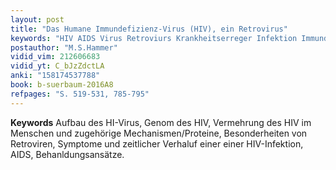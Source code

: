 ```yaml
---
layout: post 
title: "Das Humane Immundefizienz-Virus (HIV), ein Retrovirus"
keywords: "HIV AIDS Virus Retroviurs Krankheitserreger Infektion Immundefizienz Immunsystem"
postauthor: "M.S.Hammer"
vidid_vim: 212606683
vidid_yt: C_bJzZdctLA
anki: "158174537788"
book: b-suerbaum-2016A8
refpages: "S. 519-531, 785-795"
---
```

**Keywords** Aufbau des HI-Virus, Genom des HIV, Vermehrung des HIV im Menschen und zugehörige Mechanismen/Proteine, Besonderheiten von Retroviren, Symptome und zeitlicher Verhaluf einer einer HIV-Infektion, AIDS, Behanldungsansätze.

